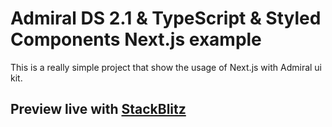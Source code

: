 # Admiral DS 2.1 & TypeScript & Styled Components Next.js example

This is a really simple project that show the usage of Next.js with Admiral ui kit.

## Preview live with [StackBlitz](https://stackblitz.com/github/AdmiralDS/site?file=pages%2Findex.tsx)
